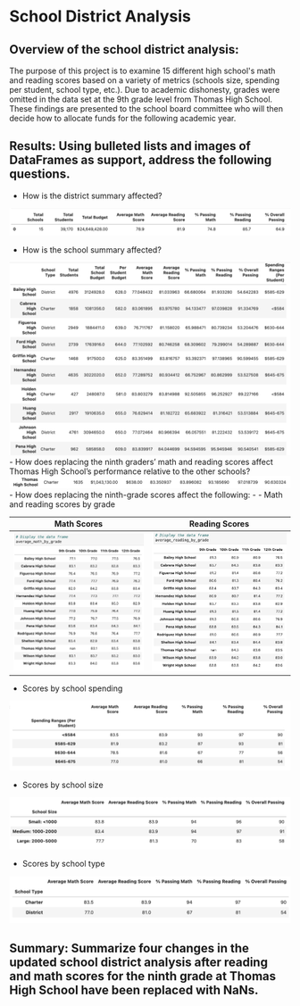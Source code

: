 # School District Analysis

## Overview of the school district analysis:
The purpose of this project is to examine 15 different high school's math and reading scores based on a variety of metrics (schools size, spending per student, school type, etc.). Due to academic dishonesty, grades were omitted in the data set at the 9th grade level from Thomas High School. These findings are presented to the school board committee who will then decide how to allocate funds for the following academic year.

## Results: Using bulleted lists and images of DataFrames as support, address the following questions.
- How is the district summary affected?
<img src="https://github.com/Shelka4444/School_District_Analysis/blob/main/Resources/Images/district%20summary.png" alt="District Summary">

- How is the school summary affected?
<img src="https://github.com/Shelka4444/School_District_Analysis/blob/main/Resources/Images/per%20school%20summary.png" alt="School Summary">
- How does replacing the ninth graders’ math and reading scores affect Thomas High School’s performance relative to the other schools?
<img src="https://github.com/Shelka4444/School_District_Analysis/blob/main/Resources/Images/Thomas%20High%20School%20Summary.png" alt="THS summary">
- How does replacing the ninth-grade scores affect the following:
- 
- Math and reading scores by grade


 Math Scores           |  Reading Scores
:-------------------------:|:-------------------------:
![Math Scores](https://github.com/Shelka4444/School_District_Analysis/blob/main/Resources/Images/average%20math%20by%20grade.png)  |  ![Reading Scores](https://github.com/Shelka4444/School_District_Analysis/blob/main/Resources/Images/average%20reading%20by%20grade.png)
  
- Scores by school spending
<img src="https://github.com/Shelka4444/School_District_Analysis/blob/main/Resources/Images/spending%20ranges.png"  alt="Spending Ranges">
  
- Scores by school size
<img src="https://github.com/Shelka4444/School_District_Analysis/blob/main/Resources/Images/school%20size.png"  alt="School Size">
  
- Scores by school type
<img src="https://github.com/Shelka4444/School_District_Analysis/blob/main/Resources/Images/school%20type.png"  alt="School Type">
  
## Summary: Summarize four changes in the updated school district analysis after reading and math scores for the ninth grade at Thomas High School have been replaced with NaNs.
